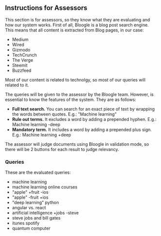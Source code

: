 ## Instructions for Assessors
This section is for assessors, so they know what they are evaluating and how our system works. First of all, Bloogle is a blog post search engine. This means that all content is extracted from Blog pages, in our case:
- Medium
- Wired
- Gizmodo
- TechCrunch
- The Verge
- Steemit
- Buzzfeed

Most of our content is related to technolgy, so most of our queries will related to it.

The queries will be given to the assessor by the Bloogle team. However, is essential to know the features of the system. They are as follows:
- **Full text search.** You can search for an exact piece of text by wrapping the words between quotes. E.g.: "Machine learning"
- **Rule out terms.** It excludes a word by adding a prepended hyphen. E.g.: Machine learning -deep
- **Mandatory term.** It includes a word by adding a prepended plus sign. E.g.: Machine learning +deep

The assessor will judge documents using Bloogle in validation mode, so there will be 2 buttons for each result to judge relevancy.

### Queries
These are the evaluated queries:
- machine learning
- machine learning online courses
- "apple" +fruit -ios
- "apple" -fruit +ios
- "deep learning" python
- angular vs. react
- artificial intelligence +jobs -steve
- steve jobs and bill gates
- itunes spotify
- quantum computer
